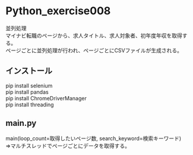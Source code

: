 # Python_exercise008
並列処理  
マイナビ転職のページから、求人タイトル、求人対象者、初年度年収を取得する。  
ページごとに並列処理が行われ、ページごとにCSVファイルが生成される。  
  

## インストール
pip install selenium  
pip install pandas  
pip install ChromeDriverManager  
pip install threading  
  

## main.py
main(loop_count=取得したいページ数, search_keyword=検索キーワード)  
⇒マルチスレッドでページごとにデータを取得する。  
  